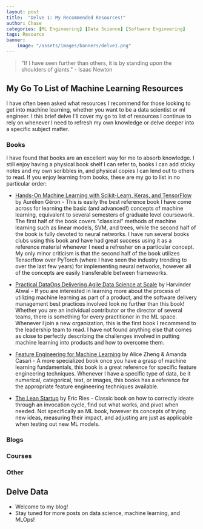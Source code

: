 ```yaml
---
layout: post
title:  "Delve 1: My Recommended Resources!"
author: Chase
categories: [ML Engineering] [Data Science] [Software Engineering]
tags: Resource
banner: 
    image: "/assets/images/banners/delve1.png"
---
```


> "If I have seen further than others, it is by standing upon the shoulders of giants." - Isaac Newton

## My Go To List of Machine Learning Resources

I have often been asked what resources I recommend for those looking to get into machine learning, whether you want to be a data scientist or ml engineer. I this brief delve I'll cover my go to list of resources I continue to rely on whenever I need to refresh my own knowledge or delve deeper into a specific subject matter.

### Books

I have found that books are an excellent way for me to absorb knowledge. I still enjoy having a physical book shelf I can refer to, books I can add sticky notes and my own scribbles in, and physical copies I can lend out to others to read. If you enjoy learning from books, these are my go to list in no particular order:

* [Hands-On Machine Learning with Scikit-Learn, Keras, and TensorFlow](https://www.oreilly.com/library/view/hands-on-machine-learning/9781098125967/) by Aurélien Géron - This is easily the best reference book I have come across for learning the basic (and advanced!) concepts of machine learning, equivalent to several semesters of graduate level coursework. The first half of the book covers "classical" methods of machine learning such as linear models, SVM, and trees, while the second half of the book is fully devoted to neural networks. I have run several books clubs using this book and have had great success using it as a reference material whenever I need a refresher on a particular concept. My only minor criticism is that the second half of the book utilizes Tensorflow over PyTorch (where I have seen the industry trending to over the last few years) for implementing neural networks, however all of the concepts are easily transferable between frameworks. 

* [Practical DataOps Delivering Agile Data Science at Scale](https://link.springer.com/book/10.1007/978-1-4842-5104-1) by Harvinder Atwal - If you are interested in learning more about the process of utilizing machine learning as part of a product, and the software delivery management best practices involved look no further than this book! Whether you are an individual contributor or the director of several teams, there is something for every practitioner in the ML space. Whenever I join a new organization, this is the first book I recommend to the leadership team to read. I have not found anything else that comes as close to perfectly describing the challenges involved in putting machine learning into products and how to overcome them.

* [Feature Engineering for Machine Learning](https://www.oreilly.com/library/view/feature-engineering-for/9781491953235/) by Alice Zheng & Amanda Casari - A more specialized book once you have a grasp of machine learning fundamentals, this book is a great reference for specific feature engineering techniques. Whenever I have a specific type of data, be it numerical, categorical, text, or images, this books has a reference for the appropriate feature engineering techniques available.

* [The Lean Startup](https://theleanstartup.com/book) by Eric Ries - Classic book on how to correctly ideate through an invocation cycle, find out what works, and pivot when needed. Not specifically an ML book, however its concepts of trying new ideas, measuring their impact, and adjusting are just as applicable when testing out new ML models.

### Blogs

### Courses

### Other

## Delve Data
* Welcome to my blog!
* Stay tuned for more posts on data science, machine learning, and MLOps!
